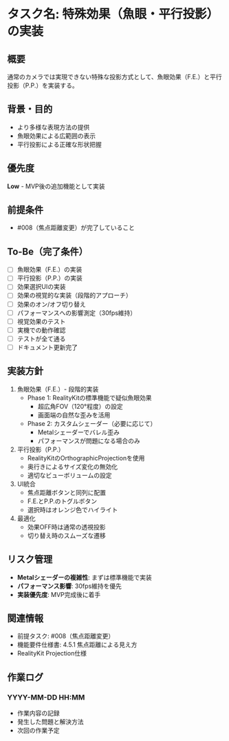 # タスク名: 特殊効果（魚眼・平行投影）の実装

## 概要
通常のカメラでは実現できない特殊な投影方式として、魚眼効果（F.E.）と平行投影（P.P.）を実装する。

## 背景・目的
- より多様な表現方法の提供
- 魚眼効果による広範囲の表示
- 平行投影による正確な形状把握

## 優先度
**Low** - MVP後の追加機能として実装

## 前提条件
- #008（焦点距離変更）が完了していること

## To-Be（完了条件）
- [ ] 魚眼効果（F.E.）の実装
- [ ] 平行投影（P.P.）の実装
- [ ] 効果選択UIの実装
- [ ] 効果の視覚的な実装（段階的アプローチ）
- [ ] 効果のオン/オフ切り替え
- [ ] パフォーマンスへの影響測定（30fps維持）
- [ ] 視覚効果のテスト
- [ ] 実機での動作確認
- [ ] テストが全て通る
- [ ] ドキュメント更新完了

## 実装方針
1. 魚眼効果（F.E.）- 段階的実装
   - Phase 1: RealityKitの標準機能で疑似魚眼効果
     - 超広角FOV（120°程度）の設定
     - 画面端の自然な歪みを活用
   - Phase 2: カスタムシェーダー（必要に応じて）
     - Metalシェーダーでバレル歪み
     - パフォーマンスが問題になる場合のみ
2. 平行投影（P.P.）
   - RealityKitのOrthographicProjectionを使用
   - 奥行きによるサイズ変化の無効化
   - 適切なビューボリュームの設定
3. UI統合
   - 焦点距離ボタンと同列に配置
   - F.E.とP.P.のトグルボタン
   - 選択時はオレンジ色でハイライト
4. 最適化
   - 効果OFF時は通常の透視投影
   - 切り替え時のスムーズな遷移

## リスク管理
- **Metalシェーダーの複雑性**: まずは標準機能で実装
- **パフォーマンス影響**: 30fps維持を優先
- **実装優先度**: MVP完成後に着手

## 関連情報
- 前提タスク: #008（焦点距離変更）
- 機能要件仕様書: 4.5.1 焦点距離による見え方
- RealityKit Projection仕様

## 作業ログ
### YYYY-MM-DD HH:MM
- 作業内容の記録
- 発生した問題と解決方法
- 次回の作業予定